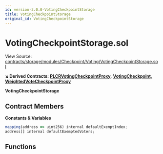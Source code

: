 ```yaml
---
id: version-3.0.0-VotingCheckpointStorage
title: VotingCheckpointStorage
original_id: VotingCheckpointStorage
---
```


# VotingCheckpointStorage.sol

View Source: [contracts/storage/modules/Checkpoint/Voting/VotingCheckpointStorage.sol](https://github.com/PolymathNetwork/polymath-core/tree/096ba240a927c98e1f1a182d2efee7c4c4c1dfc5/contracts/storage/modules/Checkpoint/Voting/VotingCheckpointStorage.sol)

**↘ Derived Contracts:** [**PLCRVotingCheckpointProxy**](https://github.com/PolymathNetwork/polymath-core/tree/096ba240a927c98e1f1a182d2efee7c4c4c1dfc5/docs/api/PLCRVotingCheckpointProxy.md)**,** [**VotingCheckpoint**](https://github.com/PolymathNetwork/polymath-core/tree/096ba240a927c98e1f1a182d2efee7c4c4c1dfc5/docs/api/VotingCheckpoint.md)**,** [**WeightedVoteCheckpointProxy**](https://github.com/PolymathNetwork/polymath-core/tree/096ba240a927c98e1f1a182d2efee7c4c4c1dfc5/docs/api/WeightedVoteCheckpointProxy.md)

**VotingCheckpointStorage**

## Contract Members

**Constants & Variables**

```javascript
mapping(address => uint256) internal defaultExemptIndex;
address[] internal defaultExemptedVoters;
```

## Functions

